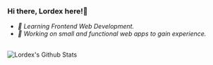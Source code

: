 ### Hi there, Lordex here!👋
- *🌱 Learning Frontend Web Development.*
- *🔭 Working on small and functional web apps to gain experience.*

<br/>
<img align="left" alt="Lordex's Github Stats" src="https://github-readme-stats.vercel.app/api?username=Lordex18&show_icons=true&hide_border=true">
  
  
<!--
**Lordex18/Lordex18** is a ✨ _special_ ✨ repository because its `README.md` (this file) appears on your GitHub profile.

Here are some ideas to get you started:

- 🔭 I’m currently working on ...
- 👯 I’m looking to collaborate on ...
- 🤔 I’m looking for help with ...
- 💬 Ask me about ...
- 📫 How to reach me: ...
- 😄 Pronouns: ...
- ⚡ Fun fact: ...
-->
